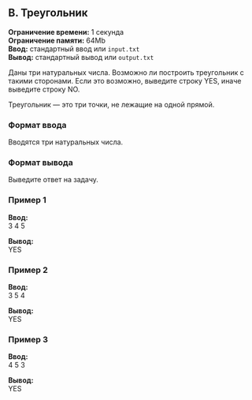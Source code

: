 ## B. Треугольник

**Ограничение времени:** 1 секунда  
**Ограничение памяти:** 64Mb  
**Ввод:** стандартный ввод или `input.txt`  
**Вывод:** стандартный вывод или `output.txt`

Даны три натуральных числа. Возможно ли построить треугольник с такими сторонами. Если это возможно, выведите строку YES, иначе выведите строку NO.

Треугольник — это три точки, не лежащие на одной прямой.

### Формат ввода
Вводятся три натуральных числа.

### Формат вывода
Выведите ответ на задачу.

### Пример 1
**Ввод:**  
3
4
5

**Вывод:**  
YES


### Пример 2
**Ввод:**  
3
5
4

**Вывод:**  
YES


### Пример 3
**Ввод:**  
4
5
3

**Вывод:**  
YES
